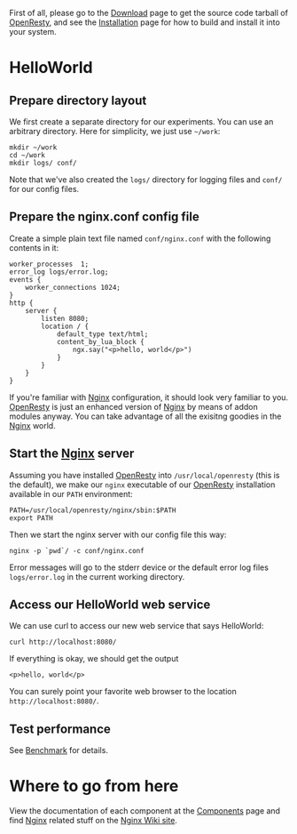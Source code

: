 <!---
    @title         Getting Started
    @creator       Yichun Zhang
    @created       2011-06-20 11:39 GMT
    @modifier      Yichun Zhang
    @modifier_link yichun-zhang
    @modified      2011-11-03 06:51 GMT
    @changes       29
--->

First of all, please go to the [Download](download.html) page to get the source
code tarball of [OpenResty](openresty.html), and see the [Installation](installation.html) page
for how to build and install it into your system.


# HelloWorld

## Prepare directory layout
We first create a separate directory for our experiments. You can use an arbitrary
directory. Here for simplicity, we just use `~/work`:

```
mkdir ~/work
cd ~/work
mkdir logs/ conf/
```

Note that we've also created the `logs/` directory for logging files and `conf/` for
our config files.

## Prepare the nginx.conf config file
Create a simple plain text file named `conf/nginx.conf` with the following contents
in it:

```
worker_processes  1;
error_log logs/error.log;
events {
    worker_connections 1024;
}
http {
    server {
        listen 8080;
        location / {
            default_type text/html;
            content_by_lua_block {
                ngx.say("<p>hello, world</p>")
            }
        }
    }
}
```

If you're familiar with [Nginx](nginx.html) configuration, it should look very
familiar to you. [OpenResty](openresty.html) is just an enhanced version of
[Nginx](nginx.html) by means of addon modules anyway. You can take advantage
of all the exisitng goodies in the [Nginx](nginx.html) world.

## Start the [Nginx](nginx.html) server
Assuming you have installed [OpenResty](openresty.html) into `/usr/local/openresty` (this
is the default), we make our `nginx` executable of our [OpenResty](openresty.html) installation
available in our `PATH` environment:

```
PATH=/usr/local/openresty/nginx/sbin:$PATH
export PATH
```

Then we start the nginx server with our config file this way:

```
nginx -p `pwd`/ -c conf/nginx.conf
```

Error messages will go to the stderr device or the default error log files `logs/error.log` in
the current working directory.

## Access our HelloWorld web service
We can use curl to access our new web service that says HelloWorld:

```
curl http://localhost:8080/
```

If everything is okay, we should get the output

```
<p>hello, world</p>
```

You can surely point your favorite web browser to the location `http://localhost:8080/`.

## Test performance
See [Benchmark](benchmark.html) for details.


# Where to go from here

View the documentation of each component at the [Components](components.html) page
and find [Nginx](nginx.html) related stuff on the [Nginx Wiki site](http://wiki.nginx.org/).
